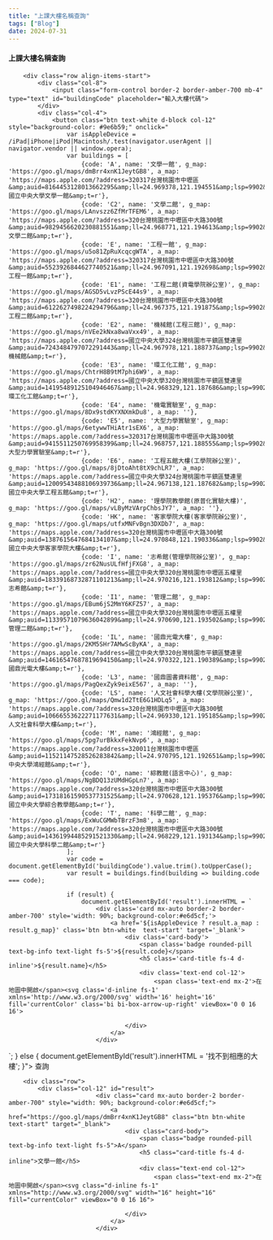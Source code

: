 ```yaml
---
title: "上課大樓名稱查詢"
tags: ["Blog"]
date: 2024-07-31
---
```

<link href="https://cdn.jsdelivr.net/npm/bootstrap@5.3.3/dist/css/bootstrap.min.css" rel="stylesheet" integrity="sha384-QWTKZyjpPEjISv5WaRU9OFeRpok6YctnYmDr5pNlyT2bRjXh0JMhjY6hW+ALEwIH" crossorigin="anonymous">
    <script src="https://cdn.tailwindcss.com"></script>

<div class="container text-center">
        <div class="row">
            <h4 class="text-3xl font-bold mb-4">上課大樓名稱查詢</h4>
        </div>

        <div class="row align-items-start">
            <div class="col-8">
                <input class="form-control border-2 border-amber-700 mb-4" type="text" id="buildingCode" placeholder="輸入大樓代碼">
            </div>
            <div class="col-4">
                <button class="btn text-white d-block col-12" style="background-color: #9e6b59;" onclick="
                    var isAppleDevice = /iPad|iPhone|iPod|Macintosh/.test(navigator.userAgent || navigator.vendor || window.opera);
                    var buildings = [
                        {code: 'A', name: '文學一館', g_map: 'https://goo.gl/maps/dmBrr4xnK1JeytGB8', a_map: 'https://maps.apple.com/?address=320317台灣桃園市中壢區&amp;auid=8164453128013662295&amp;ll=24.969378,121.194551&amp;lsp=9902&amp;q=國立中央大學文學一館&amp;t=r'},
                        {code: 'C2', name: '文學二館', g_map: 'https://goo.gl/maps/LAnvszz6ZfMrTFEM6', a_map: 'https://maps.apple.com/?address=320台灣桃園市中壢區中大路300號&amp;auid=9829456620230881551&amp;ll=24.968771,121.194613&amp;lsp=9902&amp;q=文學二館&amp;t=r'},
                        {code: 'E', name: '工程一館', g_map: 'https://goo.gl/maps/u5o81ZpRuXcqcgWTA', a_map: 'https://maps.apple.com/?address=320317台灣桃園市中壢區中大路300號&amp;auid=5523926844627740521&amp;ll=24.967091,121.192698&amp;lsp=9902&amp;q=工程一館&amp;t=r'},
                        {code: 'E1', name: '工程二館(資電學院辦公室)', g_map: 'https://goo.gl/maps/AGSD5vLvzPScE44s9', a_map: 'https://maps.apple.com/?address=320台灣桃園市中壢區中大路300號&amp;auid=6122627498224294796&amp;ll=24.967375,121.191875&amp;lsp=9902&amp;q=工程二館&amp;t=r'},
                        {code: 'E2', name: '機械館(工程三館)', g_map: 'https://goo.gl/maps/nVEe2kNxa8waVxx49', a_map: 'https://maps.apple.com/?address=國立中央大學324台灣桃園市平鎮區雙連里&amp;auid=7243484797072291443&amp;ll=24.967978,121.188737&amp;lsp=9902&amp;q=機械館&amp;t=r'},
                        {code: 'E3', name: '環工化工館', g_map: 'https://goo.gl/maps/ChtrH8B9tM7phi6W9', a_map: 'https://maps.apple.com/?address=國立中央大學320台灣桃園市平鎮區雙連里&amp;auid=14195489125104946467&amp;ll=24.968329,121.187686&amp;lsp=9902&amp;q=環工化工館&amp;t=r'},
                        {code: 'E4', name: '機電實驗室', g_map: 'https://goo.gl/maps/8Dx9stdKYXNXmkDu8', a_map: ''},
                        {code: 'E5', name: '大型力學實驗室', g_map: 'https://goo.gl/maps/6etywwTHiAtr1sEX6', a_map: 'https://maps.apple.com/?address=320317台灣桃園市中壢區中大路300號&amp;auid=9415511250769958399&amp;ll=24.968757,121.188555&amp;lsp=9902&amp;q=大型力學實驗室&amp;t=r'},
                        {code: 'E6', name: '工程五館大樓(工學院辦公室)', g_map: 'https://goo.gl/maps/8jDtoAht8tX9chLR7', a_map: 'https://maps.apple.com/?address=國立中央大學324台灣桃園市平鎮區雙連里&amp;auid=12009543488106939736&amp;ll=24.967138,121.187682&amp;lsp=9902&amp;q=國立中央大學工程五館&amp;t=r'},
                        {code: 'H2', name: '理學院教學館(原普化實驗大樓)', g_map: 'https://goo.gl/maps/vLByMzVArpChbsJY7', a_map: ''},
                        {code: 'HK', name: '客家學院大樓(客家學院辦公室)', g_map: 'https://goo.gl/maps/utfxMNFvBgn3DXDb7', a_map: 'https://maps.apple.com/?address=320台灣桃園市中壢區中大路300號&amp;auid=1387615647684134107&amp;ll=24.970848,121.190336&amp;lsp=9902&amp;q=國立中央大學客家學院大樓&amp;t=r'},
                        {code: 'I', name: '志希館(管理學院辦公室)', g_map: 'https://goo.gl/maps/zr62NusULfHfjFXG8', a_map: 'https://maps.apple.com/?address=國立中央大學320台灣桃園市中壢區五權里&amp;auid=18339168732871101213&amp;ll=24.970216,121.193812&amp;lsp=9902&amp;q=志希館&amp;t=r'},
                        {code: 'I1', name: '管理二館', g_map: 'https://goo.gl/maps/EBum6jS2MmY6KFZ57', a_map: 'https://maps.apple.com/?address=國立中央大學320台灣桃園市中壢區五權里&amp;auid=11339571079636042899&amp;ll=24.970690,121.193502&amp;lsp=9902&amp;q=管理二館&amp;t=r'},
                        {code: 'IL', name: '國鼎光電大樓', g_map: 'https://goo.gl/maps/2KM5SHr7AMwScByKA', a_map: 'https://maps.apple.com/?address=國立中央大學320台灣桃園市平鎮區雙連里&amp;auid=14616547687819694150&amp;ll=24.970322,121.190389&amp;lsp=9902&amp;q=國鼎光電大樓&amp;t=r'},
                        {code: 'L3', name: '國鼎圖書資料館', g_map: 'https://goo.gl/maps/PagQexZyk9eixE567', a_map: ''},
                        {code: 'LS', name: '人文社會科學大樓(文學院辦公室)', g_map: 'https://goo.gl/maps/Qmw1d2TtE6G1HDLq5', a_map: 'https://maps.apple.com/?address=320台灣桃園市中壢區中大路300號&amp;auid=10666553622271177631&amp;ll=24.969330,121.195185&amp;lsp=9902&amp;q=人文社會科學大樓&amp;t=r'},
                        {code: 'M', name: '鴻經館', g_map: 'https://goo.gl/maps/5pg7urBkkxFekNvp6', a_map: 'https://maps.apple.com/?address=320011台灣桃園市中壢區&amp;auid=11521147528526283842&amp;ll=24.970795,121.192651&amp;lsp=9902&amp;q=中央大學鴻經館&amp;t=r'},
                        {code: 'O', name: '綜教館(語言中心)', g_map: 'https://goo.gl/maps/NgBDQ13zUMdHGpLn7', a_map: 'https://maps.apple.com/?address=320台灣桃園市中壢區中大路300號&amp;auid=17318161590537731525&amp;ll=24.970628,121.195376&amp;lsp=9902&amp;q=國立中央大學綜合教學館&amp;t=r'},
                        {code: 'T', name: '科學二館', g_map: 'https://goo.gl/maps/ExWuCGMWbTBrzF3m8', a_map: 'https://maps.apple.com/?address=320台灣桃園市中壢區中大路300號&amp;auid=14361994485291521330&amp;ll=24.968229,121.193134&amp;lsp=9902&amp;q=國立中央大學科學二館&amp;t=r'}
                    ];
                    var code = document.getElementById('buildingCode').value.trim().toUpperCase();
                    var result = buildings.find(building => building.code === code);

                    if (result) {
                        document.getElementById('result').innerHTML = `
                            <div class='card mx-auto border-2 border-amber-700' style='width: 90%; background-color:#e6d5cf;'>
                                <a href='${isAppleDevice ? result.a_map : result.g_map}' class='btn btn-white  text-start' target='_blank'>
                                    <div class='card-body'>
                                        <span class='badge rounded-pill text-bg-info text-light fs-5'>${result.code}</span>
                                        <h5 class='card-title fs-4 d-inline'>${result.name}</h5>
                                        <div class='text-end col-12'>
                                            <span class='text-end mx-2'>在地圖中開啟</span><svg class='d-inline fs-1' xmlns='http://www.w3.org/2000/svg' width='16' height='16' fill='currentColor' class='bi bi-box-arrow-up-right' viewBox='0 0 16 16'>
  <path fill-rule='evenodd' d='M8.636 3.5a.5.5 0 0 0-.5-.5H1.5A1.5 1.5 0 0 0 0 4.5v10A1.5 1.5 0 0 0 1.5 16h10a1.5 1.5 0 0 0 1.5-1.5V7.864a.5.5 0 0 0-1 0V14.5a.5.5 0 0 1-.5.5h-10a.5.5 0 0 1-.5-.5v-10a.5.5 0 0 1 .5-.5h6.636a.5.5 0 0 0 .5-.5'/>
  <path fill-rule='evenodd' d='M16 .5a.5.5 0 0 0-.5-.5h-5a.5.5 0 0 0 0 1h3.793L6.146 9.146a.5.5 0 1 0 .708.708L15 1.707V5.5a.5.5 0 0 0 1 0z'/>
</svg>
                                        </div>
                                        
                                    </div>
                                </a>
                            </div>
`;
                    } else {
                        document.getElementById('result').innerHTML = '找不到相應的大樓';
                    }">
                    查詢
                </button>
            </div>
        </div>
        
        <div class="row">
            <div class="col-12" id="result">
                            <div class="card mx-auto border-2 border-amber-700" style="width: 90%; background-color:#e6d5cf;">
                                <a href="https://goo.gl/maps/dmBrr4xnK1JeytGB8" class="btn btn-white  text-start" target="_blank">
                                    <div class="card-body">
                                        <span class="badge rounded-pill text-bg-info text-light fs-5">A</span>
                                        <h5 class="card-title fs-4 d-inline">文學一館</h5>
                                        <div class="text-end col-12">
                                            <span class="text-end mx-2">在地圖中開啟</span><svg class="d-inline fs-1" xmlns="http://www.w3.org/2000/svg" width="16" height="16" fill="currentColor" viewBox="0 0 16 16">
  <path fill-rule="evenodd" d="M8.636 3.5a.5.5 0 0 0-.5-.5H1.5A1.5 1.5 0 0 0 0 4.5v10A1.5 1.5 0 0 0 1.5 16h10a1.5 1.5 0 0 0 1.5-1.5V7.864a.5.5 0 0 0-1 0V14.5a.5.5 0 0 1-.5.5h-10a.5.5 0 0 1-.5-.5v-10a.5.5 0 0 1 .5-.5h6.636a.5.5 0 0 0 .5-.5"></path>
  <path fill-rule="evenodd" d="M16 .5a.5.5 0 0 0-.5-.5h-5a.5.5 0 0 0 0 1h3.793L6.146 9.146a.5.5 0 1 0 .708.708L15 1.707V5.5a.5.5 0 0 0 1 0z"></path>
</svg>
                                        </div>
                                        
                                    </div>
                                </a>
                            </div>
</div>
        </div>
    </div>

